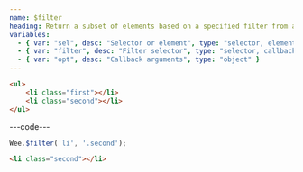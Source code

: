 ```yaml
---
name: $filter
heading: Return a subset of elements based on a specified filter from a specified element
variables:
  - { var: "sel", desc: "Selector or element", type: "selector, element", req: true }
  - { var: "filter", desc: "Filter selector", type: "selector, callback", req: true }
  - { var: "opt", desc: "Callback arguments", type: "object" }
---
```


```html
<ul>
    <li class="first"></li>
    <li class="second"></li>
</ul>
```

---code---

```javascript
Wee.$filter('li', '.second');
```

```html
<li class="second"></li>
```